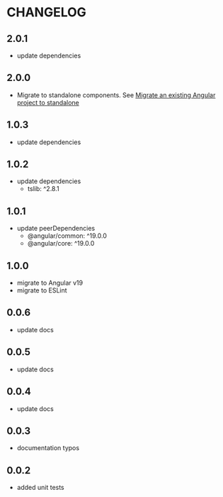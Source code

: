 # CHANGELOG

## 2.0.1

- update dependencies

## 2.0.0

- Migrate to standalone components. See [Migrate an existing Angular project to standalone](https://angular.dev/reference/migrations/standalone)

## 1.0.3

- update dependencies

## 1.0.2

- update dependencies
  - tslib: ^2.8.1

## 1.0.1

- update peerDependencies
  - @angular/common: ^19.0.0
  - @angular/core: ^19.0.0

## 1.0.0

- migrate to Angular v19
- migrate to ESLint

## 0.0.6

- update docs

## 0.0.5

- update docs

## 0.0.4

- update docs

## 0.0.3

 - documentation typos

## 0.0.2

 - added unit tests

